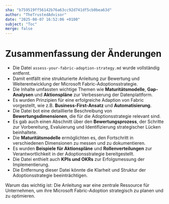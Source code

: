 ```yaml
---
sha: "b759519ff56142b76a63cc92d741df5cb0bea63d"
author: "TheTrustedAdvisor"
date: "2025-08-07 16:52:06 +0100"
subject: "Toc"
merge: false
---
```


# Zusammenfassung der Änderungen

- Die Datei `assess-your-fabric-adoption-strategy.md` wurde vollständig entfernt.
- Damit entfällt eine strukturierte Anleitung zur Bewertung und Weiterentwicklung der Microsoft Fabric-Adoptionsstrategie.
- Die Inhalte umfassten wichtige Themen wie **Maturitätsmodelle**, **Gap-Analysen** und **Aktionspläne** zur Verbesserung der Datenplattform.
- Es wurden Prinzipien für eine erfolgreiche Adaption von Fabric vorgestellt, wie z.B. **Business-First-Ansatz** und **Automatisierung**.
- Die Datei bot eine detaillierte Beschreibung von **Bewertungsdimensionen**, die für die Adoptionsstrategie relevant sind.
- Es gab auch einen Abschnitt über den **Bewertungsprozess**, der Schritte zur Vorbereitung, Evaluierung und Identifizierung strategischer Lücken beinhaltete.
- Die **Maturitätsmodelle** ermöglichten es, den Fortschritt in verschiedenen Dimensionen zu messen und zu dokumentieren.
- Es wurden **Beispiele für Aktionspläne** und **Rollenverteilungen** zur Verantwortlichkeit in der Adoptionsstrategie bereitgestellt.
- Die Datei enthielt auch **KPIs und OKRs** zur Erfolgsmessung der Implementierung.
- Die Entfernung dieser Datei könnte die Klarheit und Struktur der Adoptionsstrategie beeinträchtigen.

Warum das wichtig ist: Die Anleitung war eine zentrale Ressource für Unternehmen, um ihre Microsoft Fabric-Adoption strategisch zu planen und zu optimieren.

